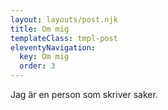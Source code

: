 ```yaml
---
layout: layouts/post.njk
title: Om mig
templateClass: tmpl-post
eleventyNavigation:
  key: Om mig
  order: 3
---
```


Jag är en person som skriver saker.